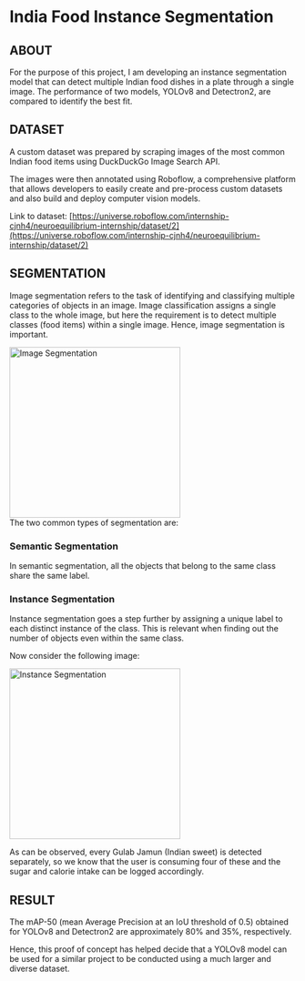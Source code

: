 # India Food Instance Segmentation

## ABOUT
</p>
  For the purpose of this project, I am developing an instance segmentation model that can detect multiple Indian food dishes in a plate through a single image. The performance of two models, YOLOv8 and Detectron2, are compared to identify the best fit. <br />

## DATASET
A custom dataset was prepared by scraping images of the most common Indian food items using DuckDuckGo Image Search API. <br />

The images were then annotated using Roboflow, a comprehensive platform that allows developers to easily create and pre-process custom datasets and also build and deploy computer vision models. <br />

Link to dataset: [https://universe.roboflow.com/internship-cjnh4/neuroequilibrium-internship/dataset/2](https://universe.roboflow.com/internship-cjnh4/neuroequilibrium-internship/dataset/2)

</p>

## SEGMENTATION
Image segmentation refers to the task of identifying and classifying multiple categories of objects in an image. Image classification assigns a single class to the whole image, but here the requirement is to detect multiple classes (food items) within a single image. Hence, image segmentation is important.

<img alt="Image Segmentation" src="https://github.com/aarshroongta1/internship-indian-food-segmentation/assets/108404307/f6eb2013-eda5-4d4a-a3b7-30e6bbd285c9" width="300">
</br>
The two common types of segmentation are:

  ### Semantic Segmentation
  In semantic segmentation, all the objects that belong to the same class share the same label. 

  ### Instance Segmentation
  Instance segmentation goes a step further by assigning a unique label to each distinct instance of the class. This is relevant when finding out the number of objects even within the same class. <br />

  Now consider the following image:

<img alt="Instance Segmentation" src="https://github.com/aarshroongta1/internship-indian-food-segmentation/assets/108404307/9aaa8b12-a050-4226-a90e-07790fa56ed2" width="300">

As can be observed, every Gulab Jamun (Indian sweet) is detected separately, so we know that the user is consuming four of these and the sugar and calorie intake can be logged accordingly.

## RESULT
<p>
  The mAP-50 (mean Average Precision at an IoU threshold of 0.5) obtained for YOLOv8 and Detectron2 are approximately 80% and 35%, respectively. <br />

Hence, this proof of concept has helped decide that a YOLOv8 model can be used for a similar project to be conducted using a much larger and diverse dataset.

</p>
